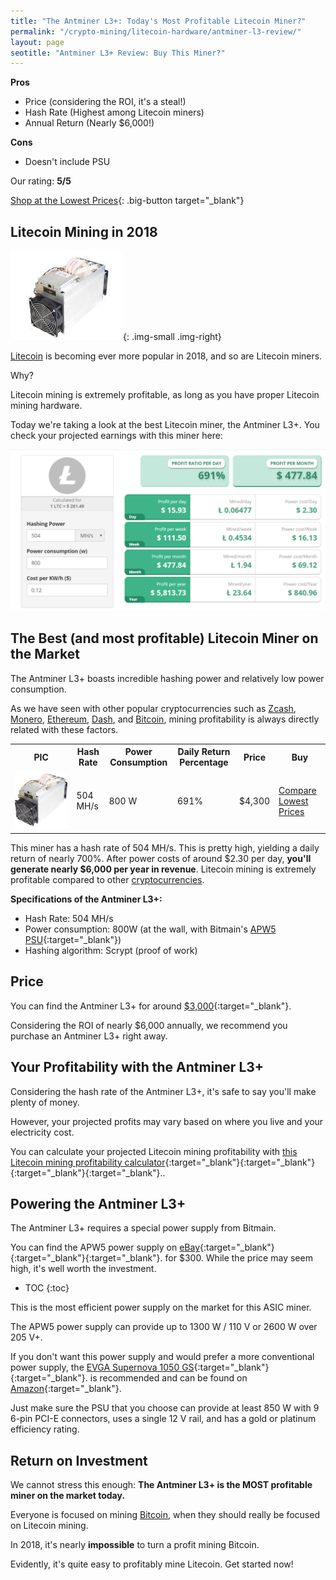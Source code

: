 ```yaml
---
title: "The Antminer L3+: Today's Most Profitable Litecoin Miner?" 
permalink: "/crypto-mining/litecoin-hardware/antminer-l3-review/"
layout: page
seotitle: "Antminer L3+ Review: Buy This Miner?" 
--- 
```


**Pros**

* Price (considering the ROI, it's a steal!)
* Hash Rate (Highest among Litecoin miners)
* Annual Return (Nearly $6,000!)

**Cons**

* Doesn't include PSU

Our rating: **5/5**

[Shop at the Lowest Prices](https://cryptodrilling.com/collections/mining-hardware/products/antminer-l3-504-mh-s?afmc=1c&utm_campaign=1c&utm_source=leaddyno&utm_medium=affiliate){: .big-button target="_blank"}

## Litecoin Mining in 2018

![Antminer L3+](/img/cryptocurrency/L3.jpg){: .img-small .img-right}

[Litecoin](/crypto-mining/Litecoin-hardware/) is becoming ever more popular in 2018, and so are Litecoin miners. 

Why? 

Litecoin mining is extremely profitable, as long as you have proper Litecoin mining hardware. 

Today we're taking a look at the best Litecoin miner, the Antminer L3+. You check your projected earnings with this miner here: 

![Antminer L3+ Profit](/img/cryptocurrency/litecoin-earnings.png)

## The Best (and most profitable) Litecoin Miner on the Market

The Antminer L3+ boasts incredible hashing power and relatively low power consumption. 

As we have seen with other popular cryptocurrencies such as [Zcash](/crypto-mining/zcash-hardware/), [Monero](/crypto-mining/monero-hardware/), [Ethereum](/crypto-mining/ethereum-hardware/), [Dash](/crypto-mining/dash-hardware/), and [Bitcoin](/crypto-mining/bitcoin-hardware), mining profitability is always directly related with these factors. 

<table class="basic-table" align="center">
	<tr>
		<th>PIC</th>
		<th>Hash Rate</th>
		<th>Power Consumption</th>
		<th>Daily Return Percentage</th>
		<th>Price</th>
		<th>Buy</th>
	</tr>
	<tr>
		<td><a target="_blank" href="https://cryptodrilling.com/collections/mining-hardware/products/antminer-l3-504-mh-s?afmc=1c&utm_campaign=1c&utm_source=leaddyno&utm_medium=affiliate"><img class="table-image" src="/img/cryptocurrency/L3.png" /></a></td>
		<td>504 MH/s</td>
		<td>800 W</td>
		<td>691%</td>
		<td>$4,300</td>
		<td><a target="_blank" class="big-button" href="https://cryptodrilling.com/collections/mining-hardware/products/antminer-l3-504-mh-s?afmc=1c&utm_campaign=1c&utm_source=leaddyno&utm_medium=affiliate">Compare Lowest Prices</a></td>
	</tr>
</table>

This miner has a hash rate of 504 MH/s. This is pretty high, yielding a daily return of nearly 700%. After power costs of around $2.30 per day, **you'll generate nearly $6,000 per year in revenue**. Litecoin mining is extremely profitable compared to other [cryptocurrencies](/crypto-mining/).

**Specifications of the Antminer L3+:**

* Hash Rate: 504 MH/s
* Power consumption: 800W (at the wall, with Bitmain's [APW5 PSU](http://rover.ebay.com/rover/1/711-53200-19255-0/1?icep_ff3=10&pub=5575177097&toolid=10001&campid=5338114640&customid=&icep_uq=apw5+power+supply&icep_sellerId=&icep_ex_kw=&icep_sortBy=12&icep_catId=&icep_minPrice=&icep_maxPrice=&ipn=psmain&icep_vectorid=229466&kwid=902099&mtid=824&kw=lg){:target="_blank"})
* Hashing algorithm: Scrypt (proof of work)

## Price

You can find the Antminer L3+ for around [$3,000](https://cryptodrilling.com/collections/mining-hardware/products/antminer-l3-504-mh-s?afmc=1c&utm_campaign=1c&utm_source=leaddyno&utm_medium=affiliate){:target="_blank"}.

Considering the ROI of nearly $6,000 annually, we recommend you purchase an Antminer L3+ right away. 

## Your Profitability with the Antminer L3+ 

Considering the hash rate of the Antminer L3+, it's safe to say you'll make plenty of money. 

However, your projected profits may vary based on where you live and your electricity cost. 

You can calculate your projected Litecoin mining profitability with [this Litecoin mining profitability calculator](https://www.cryptocompare.com/mining/calculator/ltc?HashingPower=504&HashingUnit=MH%2Fs&PowerConsumption=800&CostPerkWh=0.12){:target="_blank"}{:target="_blank"}{:target="_blank"}{:target="_blank"}..

## Powering the Antminer L3+ 

The Antminer L3+ requires a special power supply from Bitmain. 

You can find the APW5 power supply on [eBay](http://rover.ebay.com/rover/1/711-53200-19255-0/1?icep_ff3=10&pub=5575177097&toolid=10001&campid=5338114640&customid=&icep_uq=apw5+power+supply&icep_sellerId=&icep_ex_kw=&icep_sortBy=12&icep_catId=&icep_minPrice=&icep_maxPrice=&ipn=psmain&icep_vectorid=229466&kwid=902099&mtid=824&kw=lg){:target="_blank"}{:target="_blank"}{:target="_blank"}. for $300. While the price may seem high, it's well worth the investment. 

* TOC
{:toc}

This is the most efficient power supply on the market for this ASIC miner. 

The APW5 power supply can provide up to 1300 W / 110 V or 2600 W over 205 V+. 

If you don't want this power supply and would prefer a more conventional power supply, the [EVGA Supernova 1050 GS](https://www.amazon.com/gp/product/B00SOXNKAM/ref=as_li_tl?ie=UTF8&camp=1789&creative=9325&creativeASIN=B00SOXNKAM&linkCode=as2&tag=cryptocurrency06-20&linkId=de2675c9e53e633c7b9ee74a8e67e76f){:target="_blank"}{:target="_blank"}. is recommended and can be found on [Amazon](https://www.amazon.com/gp/product/B00SOXNKAM/ref=as_li_tl?ie=UTF8&camp=1789&creative=9325&creativeASIN=B00SOXNKAM&linkCode=as2&tag=cryptocurrency06-20&linkId=de2675c9e53e633c7b9ee74a8e67e76f){:target="_blank"}.

Just make sure the PSU that you choose can provide at least 850 W with 9 6-pin PCI-E connectors, uses a single 12 V rail, and has a gold or platinum efficiency rating. 

## Return on Investment

We cannot stress this enough: **The Antminer L3+ is the MOST profitable miner on the market today.** 

Everyone is focused on mining [Bitcoin](https://www.buybitcoinworldwide.com/mining/hardware/), when they should really be focused on Litecoin mining. 

In 2018, it's nearly **impossible** to turn a profit mining Bitcoin. 

Evidently, it's quite easy to profitably mine Litecoin. Get started now! 